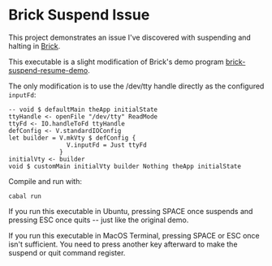 # Brick Suspend Issue

This project demonstrates an issue I've discovered with suspending and
halting in [Brick](https://github.com/jtdaugherty/brick). 

This executable is a slight modification of Brick's demo program
[brick-suspend-resume-demo](https://github.com/jtdaugherty/brick/blob/master/programs/SuspendAndResumeDemo.hs). 

The only modification is to use the /dev/tty handle directly as
the configured `inputFd`:

    -- void $ defaultMain theApp initialState
    ttyHandle <- openFile "/dev/tty" ReadMode
    ttyFd <- IO.handleToFd ttyHandle
    defConfig <- V.standardIOConfig
    let builder = V.mkVty $ defConfig {
                    V.inputFd = Just ttyFd
                  }
    initialVty <- builder
    void $ customMain initialVty builder Nothing theApp initialState

Compile and run with:

    cabal run

If you run this executable in Ubuntu, pressing SPACE once suspends and
pressing ESC once quits -- just like the original demo.

If you run this executable in MacOS Terminal, pressing SPACE or ESC
once isn't sufficient. You need to press another key afterward to make
the suspend or quit command register.

